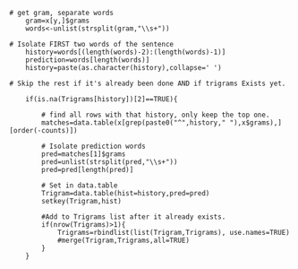 	
	# get gram, separate words
		gram=x[y,]$grams
		words<-unlist(strsplit(gram,"\\s+"))
		
	# Isolate FIRST two words of the sentence
		history=words[(length(words)-2):(length(words)-1)]
		prediction=words[length(words)]
		history=paste(as.character(history),collapse=' ')

	# Skip the rest if it's already been done AND if trigrams Exists yet.
	
		if(is.na(Trigrams[history])[2]==TRUE){

			# find all rows with that history, only keep the top one.
			matches=data.table(x[grep(paste0("^",history," "),x$grams),][order(-counts)])

			# Isolate prediction words
			pred=matches[1]$grams
			pred=unlist(strsplit(pred,"\\s+"))
			pred=pred[length(pred)]

			# Set in data.table
			Trigram=data.table(hist=history,pred=pred)
			setkey(Trigram,hist)

			#Add to Trigrams list after it already exists.
			if(nrow(Trigrams)>1){
				Trigrams=rbindlist(list(Trigram,Trigrams), use.names=TRUE)
				#merge(Trigram,Trigrams,all=TRUE)
			}
		}